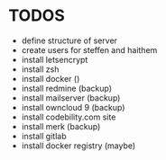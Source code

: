 # TODOS

* define structure of server
* create users for steffen and haithem
* install letsencrypt
* install zsh
* install docker ()
* install redmine  (backup)
* install mailserver (backup)
* install owncloud 9 (backup)
* install codebility.com site
* install merk (backup)
* install gitlab
* install docker registry (maybe)